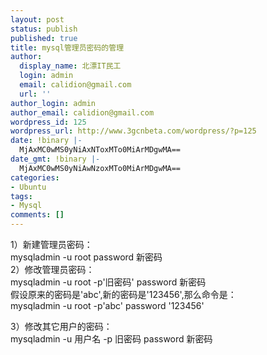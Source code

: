 ```yaml
---
layout: post
status: publish
published: true
title: mysql管理员密码的管理
author:
  display_name: 北漂IT民工
  login: admin
  email: calidion@gmail.com
  url: ''
author_login: admin
author_email: calidion@gmail.com
wordpress_id: 125
wordpress_url: http://www.3gcnbeta.com/wordpress/?p=125
date: !binary |-
  MjAxMC0wMS0yNiAxNToxMTo0MiArMDgwMA==
date_gmt: !binary |-
  MjAxMC0wMS0yNiAwNzoxMTo0MiArMDgwMA==
categories:
- Ubuntu
tags:
- Mysql
comments: []
---
```

<p>1）新建管理员密码：<br />
mysqladmin -u root password 新密码<br />
2）修改管理员密码：<br />
mysqladmin -u root -p'旧密码' password 新密码<br />
假设原来的密码是'abc',新的密码是'123456',那么命令是：<br />
mysqladmin -u root -p'abc' password '123456'</p>
<p>3）修改其它用户的密码：<br />
mysqladmin -u 用户名 -p 旧密码 password 新密码</p>
